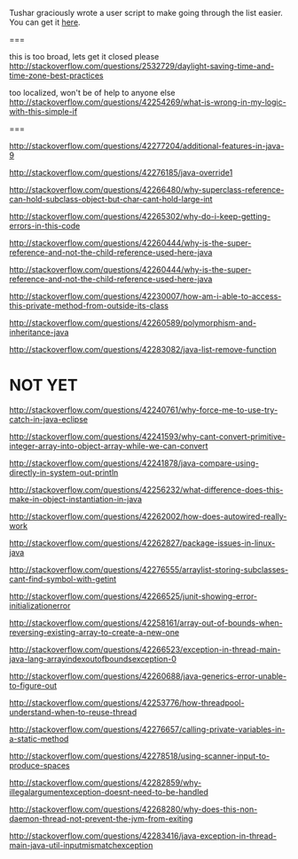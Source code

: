 Tushar graciously wrote a user script to make going through the list easier. You can get it [here](https://github.com/tusharjadhav219/Userscript-for-delete-candidates).

===

this is too broad, lets get it closed please http://stackoverflow.com/questions/2532729/daylight-saving-time-and-time-zone-best-practices

too localized, won't be of help to anyone else http://stackoverflow.com/questions/42254269/what-is-wrong-in-my-logic-with-this-simple-if

===

http://stackoverflow.com/questions/42277204/additional-features-in-java-9

http://stackoverflow.com/questions/42276185/java-override1

http://stackoverflow.com/questions/42266480/why-superclass-reference-can-hold-subclass-object-but-char-cant-hold-large-int

http://stackoverflow.com/questions/42265302/why-do-i-keep-getting-errors-in-this-code

http://stackoverflow.com/questions/42260444/why-is-the-super-reference-and-not-the-child-reference-used-here-java

http://stackoverflow.com/questions/42260444/why-is-the-super-reference-and-not-the-child-reference-used-here-java

http://stackoverflow.com/questions/42230007/how-am-i-able-to-access-this-private-method-from-outside-its-class

http://stackoverflow.com/questions/42260589/polymorphism-and-inheritance-java

http://stackoverflow.com/questions/42283082/java-list-remove-function

NOT YET
=====

http://stackoverflow.com/questions/42240761/why-force-me-to-use-try-catch-in-java-eclipse

http://stackoverflow.com/questions/42241593/why-cant-convert-primitive-integer-array-into-object-array-while-we-can-convert

http://stackoverflow.com/questions/42241878/java-compare-using-directly-in-system-out-println

http://stackoverflow.com/questions/42256232/what-difference-does-this-make-in-object-instantiation-in-java

http://stackoverflow.com/questions/42262002/how-does-autowired-really-work

http://stackoverflow.com/questions/42262827/package-issues-in-linux-java

http://stackoverflow.com/questions/42276555/arraylist-storing-subclasses-cant-find-symbol-with-getint

http://stackoverflow.com/questions/42266525/junit-showing-error-initializationerror

http://stackoverflow.com/questions/42258161/array-out-of-bounds-when-reversing-existing-array-to-create-a-new-one

http://stackoverflow.com/questions/42266523/exception-in-thread-main-java-lang-arrayindexoutofboundsexception-0

http://stackoverflow.com/questions/42260688/java-generics-error-unable-to-figure-out

http://stackoverflow.com/questions/42253776/how-threadpool-understand-when-to-reuse-thread

http://stackoverflow.com/questions/42276657/calling-private-variables-in-a-static-method

http://stackoverflow.com/questions/42278518/using-scanner-input-to-produce-spaces

http://stackoverflow.com/questions/42282859/why-illegalargumentexception-doesnt-need-to-be-handled

http://stackoverflow.com/questions/42268280/why-does-this-non-daemon-thread-not-prevent-the-jvm-from-exiting

http://stackoverflow.com/questions/42283416/java-exception-in-thread-main-java-util-inputmismatchexception